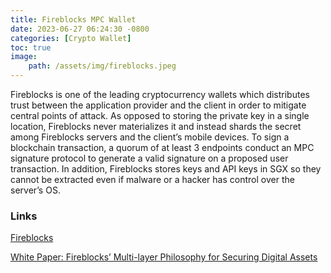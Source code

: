 ```yaml
---
title: Fireblocks MPC Wallet
date: 2023-06-27 06:24:30 -0800
categories: [Crypto Wallet]
toc: true
image:
    path: /assets/img/fireblocks.jpeg
---
```


Fireblocks is one of the leading cryptocurrency wallets which distributes trust between the application provider and the client in order to mitigate central points of attack. As opposed to storing the private key in a single location, Fireblocks never materializes it and instead shards the secret among Fireblocks servers and the client’s mobile devices. To sign a blockchain transaction, a quorum of at least 3 endpoints conduct an MPC signature protocol to generate a valid signature on a proposed user transaction. In addition, Fireblocks stores keys and API keys in SGX so they cannot be extracted even if malware or a hacker has control over the server’s OS.

### Links

[Fireblocks](https://www.fireblocks.com/)

[White Paper: Fireblocks’ Multi-layer Philosophy for Securing Digital Assets](https://vivacapital.io/wp-content/uploads/2021/06/Fireblocks-WhitePaper-2020.pdf)